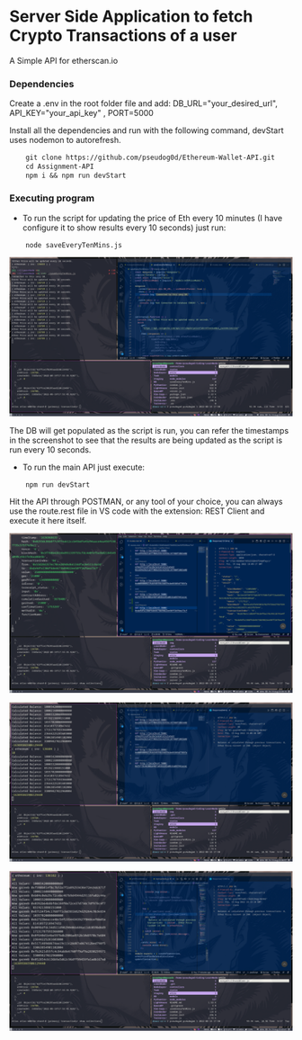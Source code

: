 # Server Side Application to fetch Crypto Transactions of a user

A Simple API for etherscan.io

### Dependencies

Create a .env in the root folder file and add: DB_URL="your_desired_url", API_KEY="your_api_key" , PORT=5000

Install all the dependencies and run with the following command, devStart uses nodemon to autorefresh.
```
    git clone https://github.com/pseudog0d/Ethereum-Wallet-API.git
    cd Assignment-API
    npm i && npm run devStart
```
### Executing program

- To run the script for updating the price of Eth every 10 minutes (I have configure it to show results every 10 seconds) just run:
```
    node saveEveryTenMins.js
```
![image_2022-08-19-23-34-37](img/image_2022-08-19-23-34-37.png)

The DB will get populated as the script is run, you can refer the timestamps in the screenshot to see that the results are being updated as the script is run every 10 seconds.


- To run the main API just execute:

```
    npm run devStart        
```

Hit the API through POSTMAN, or any tool of your choice, you can always use the route.rest file in VS code with the extension: REST Client and execute it here itself.

![image_2022-08-19-23-40-05](img/image_2022-08-19-23-40-05.png)

![image_2022-08-19-23-37-43](img/image_2022-08-19-23-37-43.png)

![image_2022-08-19-23-44-10](img/image_2022-08-19-23-44-10.png)



